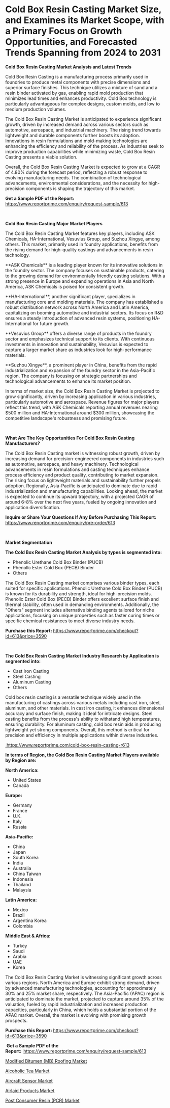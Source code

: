 <p><h1>Cold Box Resin Casting Market Size, and Examines its Market Scope, with a Primary Focus on Growth Opportunities, and Forecasted Trends Spanning from 2024 to 2031</h1></p><p><strong>Cold Box Resin Casting Market Analysis and Latest Trends</strong></p>
<p><p>Cold Box Resin Casting is a manufacturing process primarily used in foundries to produce metal components with precise dimensions and superior surface finishes. This technique utilizes a mixture of sand and a resin binder activated by gas, enabling rapid mold production that minimizes lead times and enhances productivity. Cold Box technology is particularly advantageous for complex designs, custom molds, and low to medium production volumes.</p><p>The Cold Box Resin Casting Market is anticipated to experience significant growth, driven by increased demand across various sectors such as automotive, aerospace, and industrial machinery. The rising trend towards lightweight and durable components further boosts its adoption. Innovations in resin formulations and mold-making technologies are enhancing the efficiency and reliability of the process. As industries seek to improve production capabilities while minimizing waste, Cold Box Resin Casting presents a viable solution.</p><p>Overall, the Cold Box Resin Casting Market is expected to grow at a CAGR of 4.80% during the forecast period, reflecting a robust response to evolving manufacturing needs. The combination of technological advancements, environmental considerations, and the necessity for high-precision components is shaping the trajectory of this market.</p></p>
<p><strong>Get a Sample PDF of the Report:&nbsp;</strong> <a href="https://www.reportprime.com/enquiry/request-sample/613?utm_campaign=11&utm_medium=2&utm_source=Github&utm_content=ia&utm_term=24122024&utm_id=cold-box-resin-casting">https://www.reportprime.com/enquiry/request-sample/613</a></p>
<p>&nbsp;</p>
<p><strong>Cold Box Resin Casting Major Market Players</strong></p>
<p><p>The Cold Box Resin Casting Market features key players, including ASK Chemicals, HA-International, Vesuvius Group, and Suzhou Xingye, among others. This market, primarily used in foundry applications, benefits from the rising demand for high-quality castings and advancements in resin technology.</p><p>**ASK Chemicals** is a leading player known for its innovative solutions in the foundry sector. The company focuses on sustainable products, catering to the growing demand for environmentally friendly casting solutions. With a strong presence in Europe and expanding operations in Asia and North America, ASK Chemicals is poised for consistent growth.</p><p>**HA-International**, another significant player, specializes in manufacturing core and molding materials. The company has established a robust distribution network across North America and Latin America, capitalizing on booming automotive and industrial sectors. Its focus on R&D ensures a steady introduction of advanced resin systems, positioning HA-International for future growth.</p><p>**Vesuvius Group** offers a diverse range of products in the foundry sector and emphasizes technical support to its clients. With continuous investments in innovation and sustainability, Vesuvius is expected to capture a larger market share as industries look for high-performance materials.</p><p>**Suzhou Xingye**, a prominent player in China, benefits from the rapid industrialization and expansion of the foundry sector in the Asia-Pacific region. The company is focusing on strategic partnerships and technological advancements to enhance its market position.</p><p>In terms of market size, the Cold Box Resin Casting Market is projected to grow significantly, driven by increasing application in various industries, particularly automotive and aerospace. Revenue figures for major players reflect this trend, with ASK Chemicals reporting annual revenues nearing $500 million and HA-International around $300 million, showcasing the competitive landscape's robustness and promising future.</p></p>
<p>&nbsp;</p>
<p><strong>What Are The Key Opportunities For Cold Box Resin Casting Manufacturers?</strong></p>
<p><p>The Cold Box Resin Casting market is witnessing robust growth, driven by increasing demand for precision-engineered components in industries such as automotive, aerospace, and heavy machinery. Technological advancements in resin formulations and casting techniques enhance process efficiency and product quality, contributing to market expansion. The rising focus on lightweight materials and sustainability further propels adoption. Regionally, Asia-Pacific is anticipated to dominate due to rapid industrialization and manufacturing capabilities. Looking ahead, the market is expected to continue its upward trajectory, with a projected CAGR of around 6-8% over the next five years, fueled by ongoing innovation and application diversification.</p></p>
<p><strong>Inquire or Share Your Questions If Any Before Purchasing This Report:</strong> <a href="https://www.reportprime.com/enquiry/pre-order/613?utm_campaign=11&utm_medium=2&utm_source=Github&utm_content=ia&utm_term=24122024&utm_id=cold-box-resin-casting">https://www.reportprime.com/enquiry/pre-order/613</a></p>
<p>&nbsp;</p>
<p><strong>Market Segmentation</strong></p>
<p><strong>The Cold Box Resin Casting Market Analysis by types is segmented into:</strong></p>
<p><ul><li>Phenolic Urethane Cold Box Binder (PUCB)</li><li>Phenollc Ester Cold Box (PECB) Binder</li><li>Others</li></ul></p>
<p><p>The Cold Box Resin Casting market comprises various binder types, each suited for specific applications. Phenolic Urethane Cold Box Binder (PUCB) is known for its durability and strength, ideal for high-precision molds. Phenolic Ester Cold Box (PECB) Binder offers excellent surface finish and thermal stability, often used in demanding environments. Additionally, the "Others" segment includes alternative binding agents tailored for niche applications, focusing on unique properties such as faster curing times or specific chemical resistances to meet diverse industry needs.</p></p>
<p><strong>Purchase this Report:&nbsp;</strong><a href="https://www.reportprime.com/checkout?id=613&price=3590&utm_campaign=11&utm_medium=2&utm_source=Github&utm_content=ia&utm_term=24122024&utm_id=cold-box-resin-casting">https://www.reportprime.com/checkout?id=613&price=3590</a></p>
<p>&nbsp;</p>
<p><strong>The Cold Box Resin Casting Market Industry Research by Application is segmented into:</strong></p>
<p><ul><li>Cast Iron Casting</li><li>Steel Casting</li><li>Aluminum Casting</li><li>Others</li></ul></p>
<p><p>Cold box resin casting is a versatile technique widely used in the manufacturing of castings across various metals including cast iron, steel, aluminum, and other materials. In cast iron casting, it enhances dimensional accuracy and surface finish, making it ideal for intricate designs. Steel casting benefits from the process's ability to withstand high temperatures, ensuring durability. For aluminum casting, cold box resin aids in producing lightweight yet strong components. Overall, this method is critical for precision and efficiency in multiple applications within diverse industries.</p></p>
<p><a href="https://www.reportprime.com/cold-box-resin-casting-r613?utm_campaign=11&utm_medium=2&utm_source=Github&utm_content=ia&utm_term=24122024&utm_id=cold-box-resin-casting">&nbsp;https://www.reportprime.com/cold-box-resin-casting-r613</a></p>
<p><strong>In terms of Region, the Cold Box Resin Casting Market Players available by Region are:</strong></p>
<p>
    <p> <strong> North America: </strong>
        <ul>
            <li>United States</li>
            <li>Canada</li>
        </ul>
        </p> 
    <p> <strong> Europe: </strong>
        <ul>
            <li>Germany</li>
            <li>France</li>
            <li>U.K.</li>
            <li>Italy</li>
            <li>Russia</li>
        </ul>
        </p> 
    <p> <strong> Asia-Pacific: </strong>
        <ul>
            <li>China</li>
            <li>Japan</li>
            <li>South Korea</li>
            <li>India</li>
            <li>Australia</li>
            <li>China Taiwan</li>
            <li>Indonesia</li>
            <li>Thailand</li>
            <li>Malaysia</li>
        </ul>
        </p> 
    <p> <strong> Latin America: </strong>
        <ul>
            <li>Mexico</li>
            <li>Brazil</li>
            <li>Argentina Korea</li>
            <li>Colombia</li>
        </ul>
        </p> 
    <p> <strong> Middle East & Africa: </strong>
        <ul>
            <li>Turkey</li>
            <li>Saudi</li>
            <li>Arabia</li>
            <li>UAE</li>
            <li>Korea</li>
        </ul>
    </p>
    </p>
<p><p>The Cold Box Resin Casting Market is witnessing significant growth across various regions. North America and Europe exhibit strong demand, driven by advanced manufacturing technologies, accounting for approximately 30% and 25% market share, respectively. The Asia-Pacific (APAC) region is anticipated to dominate the market, projected to capture around 35% of the valuation, fueled by rapid industrialization and increased production capacities, particularly in China, which holds a substantial portion of the APAC market. Overall, the market is evolving with promising growth prospects.</p></p>
<p><strong>Purchase this Report: </strong><a href="https://www.reportprime.com/checkout?id=613&price=3590&utm_campaign=11&utm_medium=2&utm_source=Github&utm_content=ia&utm_term=24122024&utm_id=cold-box-resin-casting">https://www.reportprime.com/checkout?id=613&price=3590</a></p>
<p>&nbsp;<strong>Get a Sample PDF of the Report:&nbsp;&nbsp;</strong><a href="https://www.reportprime.com/enquiry/request-sample/613?utm_campaign=11&utm_medium=2&utm_source=Github&utm_content=ia&utm_term=24122024&utm_id=cold-box-resin-casting">https://www.reportprime.com/enquiry/request-sample/613</a></p>
<p><strong></strong></p>
<p><p><a href="https://github.com/gukenneth26571/Market-Research-Report-List-1/blob/main/modified-bitumen-mb-roofing-market.md?utm_campaign=11&utm_medium=2&utm_source=Github&utm_content=ia&utm_term=24122024&utm_id=cold-box-resin-casting">Modified Bitumen (MB) Roofing Market</a></p><p><a href="https://www.linkedin.com/pulse/alcoholic-tea-market-demand-revenue-insights-131-cagr-forecast-2vtfe?utm_campaign=11&utm_medium=2&utm_source=Github&utm_content=ia&utm_term=24122024&utm_id=cold-box-resin-casting">Alcoholic Tea Market</a></p><p><a href="https://www.linkedin.com/pulse/a-mkt-nova-vc8zf?utm_campaign=11&utm_medium=2&utm_source=Github&utm_content=ia&utm_term=24122024&utm_id=cold-box-resin-casting">Aircraft Sensor Market</a></p><p><a href="https://www.linkedin.com/pulse/airlaid-products-market-trend-analysis-reveals-rapid-growth-qnene?utm_campaign=11&utm_medium=2&utm_source=Github&utm_content=ia&utm_term=24122024&utm_id=cold-box-resin-casting">Airlaid Products Market</a></p><p><a href="https://github.com/ChiragRp1/Market-Research-Report-List-6/blob/main/post-consumer-resin-pcr-market.md?utm_campaign=11&utm_medium=2&utm_source=Github&utm_content=ia&utm_term=24122024&utm_id=cold-box-resin-casting">Post Consumer Resin (PCR) Market</a></p></p>